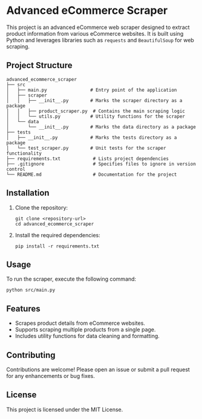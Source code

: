 # Advanced eCommerce Scraper

This project is an advanced eCommerce web scraper designed to extract product information from various eCommerce websites. It is built using Python and leverages libraries such as `requests` and `BeautifulSoup` for web scraping.

## Project Structure

```
advanced_ecommerce_scraper
├── src
│   ├── main.py                # Entry point of the application
│   ├── scraper
│   │   ├── __init__.py        # Marks the scraper directory as a package
│   │   ├── product_scraper.py  # Contains the main scraping logic
│   │   └── utils.py           # Utility functions for the scraper
│   └── data
│       └── __init__.py        # Marks the data directory as a package
├── tests
│   ├── __init__.py            # Marks the tests directory as a package
│   └── test_scraper.py        # Unit tests for the scraper functionality
├── requirements.txt            # Lists project dependencies
├── .gitignore                  # Specifies files to ignore in version control
└── README.md                   # Documentation for the project
```

## Installation

1. Clone the repository:
   ```
   git clone <repository-url>
   cd advanced_ecommerce_scraper
   ```

2. Install the required dependencies:
   ```
   pip install -r requirements.txt
   ```

## Usage

To run the scraper, execute the following command:
```
python src/main.py
```

## Features

- Scrapes product details from eCommerce websites.
- Supports scraping multiple products from a single page.
- Includes utility functions for data cleaning and formatting.

## Contributing

Contributions are welcome! Please open an issue or submit a pull request for any enhancements or bug fixes.

## License

This project is licensed under the MIT License.
